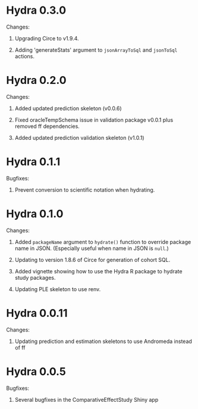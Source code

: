 Hydra 0.3.0
===========

Changes:

1. Upgrading Circe to v1.9.4.

2. Adding 'generateStats' argument to `jsonArrayToSql` and `jsonToSql` actions.


Hydra 0.2.0
===========

Changes:

1. Added updated prediction skeleton (v0.0.6)

2. Fixed oracleTempSchema issue in validation package v0.0.1 plus removed ff dependencies.

3. Added updated prediction validation skeleton (v1.0.1)


Hydra 0.1.1
===========

Bugfixes:

1. Prevent conversion to scientific notation when hydrating.


Hydra 0.1.0
===========

Changes:

1. Added `packageName` argument to `hydrate()` function to override package name in JSON. (Especially useful when name in JSON is `null`.)

2. Updating to version 1.8.6 of Circe for generation of cohort SQL.

3. Added vignette showing how to use the Hydra R package to hydrate study packages.

4. Updating PLE skeleton to use renv.


Hydra 0.0.11
============

Changes:

1. Updating prediction and estimation skeletons to use Andromeda instead of ff

Hydra 0.0.5
===========

Bugfixes:

1. Several bugfixes in the ComparativeEffectStudy Shiny app